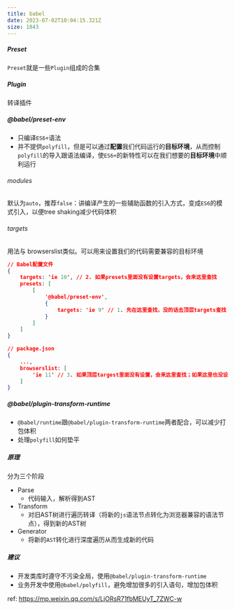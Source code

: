```yaml
---
title: babel
date: 2023-07-02T10:04:15.321Z
size: 1843
---
```

##### Preset

`Preset`就是一些`Plugin`组成的合集

##### Plugin

转译插件


##### @babel/preset-env
- 只编译`ES6+`语法
- 并不提供`polyfill`，但是可以通过**配置**我们代码运行的**目标环境**，从而控制`polyfill`的导入跟语法编译，使`ES6+`的新特性可以在我们想要的**目标环境**中顺利运行
###### modules
默认为`auto`，推荐`false`：讲编译产生的一些辅助函数的引入方式，变成`ES6`的模式引入，以便tree shaking减少代码体积
###### targets
用法与 browserslist类似。可以用来设置我们的代码需要兼容的目标环境
```json
// Babel配置文件
{
    targets: 'ie 10', // 2. 如果presets里面没有设置targets，会来这里查找
    presets: [
        [
            '@babel/preset-env',
            {
                targets: 'ie 9' // 1. 先在这里查找，没的话去顶层targets查找
            }
        ]
    ]
}

// package.json
{
    ...,
    browserslist: [
        'ie 11' // 3. 如果顶层targest里面没有设置，会来这里查找；如果这里也没设置，则为默认值{}
    ]
}
```

##### @babel/plugin-transform-runtime
- `@babel/runtime`跟`@babel/plugin-transform-runtime`两者配合，可以减少打包体积
- 处理`polyfill`如何垫平

##### 原理

分为三个阶段

- Parse
  - 代码输入，解析得到AST
- Transform
  - 对旧AST树进行遍历转译（将新的`js`语法节点转化为浏览器兼容的语法节点），得到新的AST树
- Generator
  - 将新的`AST`转化进行深度遍历从而生成新的代码



##### 建议

- 开发类库时遵守不污染全局，使用`@babel/plugin-transform-runtime`
- 业务开发中使用`@babel/polyfill`，避免增加很多的引入语句，增加包体积


ref:
https://mp.weixin.qq.com/s/LjORsR71fbMEUyT_7ZWC-w
